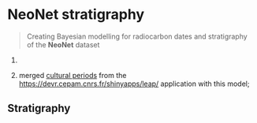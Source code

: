 # NeoNet stratigraphy
> Creating Bayesian modelling for radiocarbon dates and stratigraphy of the **NeoNet** dataset

1. 

2. merged [cultural periods](https://github.com/historical-time/caa23/tree/main/neonet#cultural-periods) from the https://devr.cepam.cnrs.fr/shinyapps/leap/ application with this model;

## Stratigraphy




